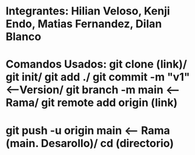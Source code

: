 # Integrantes: Hilian Veloso, Kenji Endo, Matias Fernandez, Dilan Blanco
# Comandos Usados: git clone (link)/ git init/ git add ./ git commit -m "v1" <--Version/ git branch -m main <-- Rama/ git remote add origin (link)
# git push -u origin main <-- Rama (main. Desarollo)/ cd (directorio)